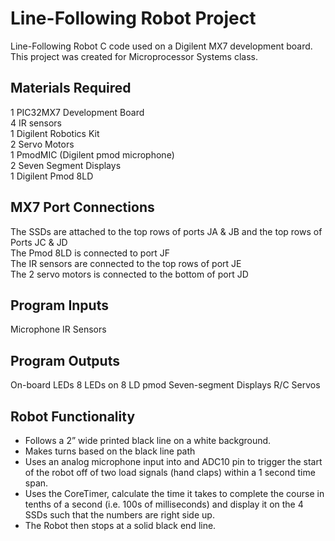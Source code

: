 # Line-Following Robot Project
Line-Following Robot C code used on a Digilent MX7 development board.<br>
This project was created for Microprocessor Systems class.

## Materials Required
1 PIC32MX7 Development Board<br>
4 IR sensors<br>
1 Digilent Robotics Kit<br>
2 Servo Motors<br>
1 PmodMIC (Digilent pmod microphone)<br>
2 Seven Segment Displays<br>
1 Digilent Pmod 8LD<br>

## MX7 Port Connections
The SSDs are attached to the top rows of ports JA & JB and the top rows of Ports JC & JD<br>
The Pmod 8LD is connected to port JF<br>
The IR sensors are connected to the top rows of port JE<br>
The 2 servo motors is connected to the bottom of port JD<br>

## Program Inputs
Microphone
IR Sensors

## Program Outputs
On-board LEDs
8 LEDs on 8 LD pmod
Seven-segment Displays
R/C Servos

## Robot Functionality
 * Follows a 2” wide printed black line on a white background.
 * Makes turns based on the black line path
 * Uses an analog microphone input into and ADC10 pin to trigger the start of the robot off of two load signals (hand claps) within a 1 second time span. 
 * Uses the CoreTimer, calculate the time it takes to complete the course in tenths of a second (i.e. 100s of milliseconds) and display it on the 4 SSDs such that the numbers are right side up.
 * The Robot then stops at a solid black end line.
